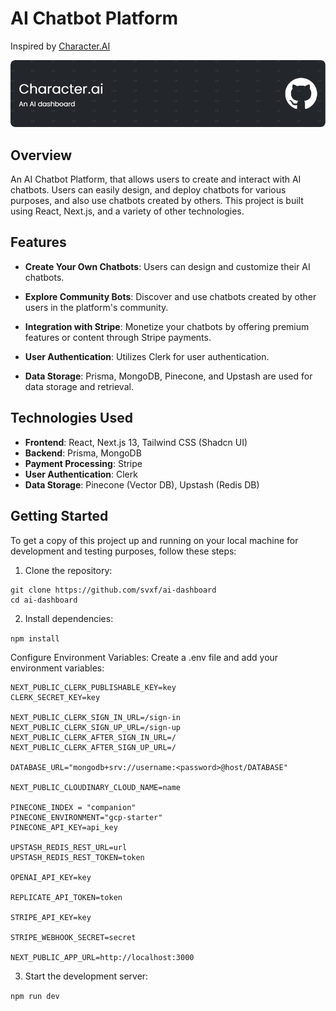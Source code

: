 # AI Chatbot Platform
Inspired by [Character.AI](https://character.ai)

![Project Logo](/resources/banner.png)

## Overview

An AI Chatbot Platform, that allows users to create and interact with AI chatbots. Users can easily design, and deploy chatbots for various purposes, and also use chatbots created by others. This project is built using React, Next.js, and a variety of other technologies.

## Features

- **Create Your Own Chatbots**: Users can design and customize their AI chatbots.

- **Explore Community Bots**: Discover and use chatbots created by other users in the platform's community.

- **Integration with Stripe**: Monetize your chatbots by offering premium features or content through Stripe payments.

- **User Authentication**: Utilizes Clerk for user authentication.

- **Data Storage**: Prisma, MongoDB, Pinecone, and Upstash are used for data storage and retrieval.

## Technologies Used
- **Frontend**: React, Next.js 13, Tailwind CSS (Shadcn UI)
- **Backend**: Prisma, MongoDB
- **Payment Processing**: Stripe
- **User Authentication**: Clerk
- **Data Storage**: Pinecone (Vector DB), Upstash (Redis DB)

## Getting Started

To get a copy of this project up and running on your local machine for development and testing purposes, follow these steps:

1. Clone the repository:
```
git clone https://github.com/svxf/ai-dashboard
cd ai-dashboard
```

2. Install dependencies:

```npm install```

Configure Environment Variables: Create a .env file and add your environment variables:
```
NEXT_PUBLIC_CLERK_PUBLISHABLE_KEY=key
CLERK_SECRET_KEY=key

NEXT_PUBLIC_CLERK_SIGN_IN_URL=/sign-in
NEXT_PUBLIC_CLERK_SIGN_UP_URL=/sign-up
NEXT_PUBLIC_CLERK_AFTER_SIGN_IN_URL=/
NEXT_PUBLIC_CLERK_AFTER_SIGN_UP_URL=/

DATABASE_URL="mongodb+srv://username:<password>@host/DATABASE"

NEXT_PUBLIC_CLOUDINARY_CLOUD_NAME=name

PINECONE_INDEX = "companion"
PINECONE_ENVIRONMENT="gcp-starter"
PINECONE_API_KEY=api_key

UPSTASH_REDIS_REST_URL=url
UPSTASH_REDIS_REST_TOKEN=token

OPENAI_API_KEY=key

REPLICATE_API_TOKEN=token

STRIPE_API_KEY=key

STRIPE_WEBHOOK_SECRET=secret

NEXT_PUBLIC_APP_URL=http://localhost:3000
```

3. Start the development server:

```npm run dev```

